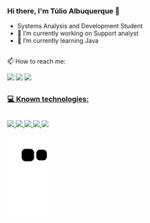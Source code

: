 ### Hi there, I'm Túlio Albuquerque 👋 

- Systems Analysis and Development Student 
- 🔭 I’m currently working on Support analyst
- 🌱 I’m currently learning Java




##

📫 How to reach me:
<div> 
  <a href="https://www.instagram.com/tulio.bastos2k/" target="_blank"><img src="https://img.shields.io/badge/-Instagram-%23E4405F?style=for-the-badge&logo=instagram&logoColor=white" target="_blank"></a>
  <a href = "mailto:bastostuliojrrt@gmail.com"><img src="https://img.shields.io/badge/-Gmail-%23333?style=for-the-badge&logo=gmail&logoColor=white" target="_blank"></a>
  <a href="https://www.linkedin.com/in/tulio-albuquerque-bastos/" target="_blank"><img src="https://img.shields.io/badge/-LinkedIn-%230077B5?style=for-the-badge&logo=linkedin&logoColor=white" target="_blank"></a> 

</div>

##

<div align="left">
  <a href="https://github.com/bastostuliojrrt">
<!--    <img height="180em" src="https://github-readme-stats.vercel.app/api?username=bastostuliojrrt&show_icons=true&theme=github_dark&include_all_commits=true&count_private=true"/> -->
<!--   <img height="180em" src="https://github-readme-stats.vercel.app/api/top-langs/?username=bastostuliojrrt&layout=compact&langs_count=7&theme=github_dark"/> -->
</div>

### 💻 Known technologies:
<div><br>
  <img width="40" src="https://cdn.jsdelivr.net/gh/devicons/devicon/icons/html5/html5-original.svg" />
  <img width="40" src="https://cdn.jsdelivr.net/gh/devicons/devicon/icons/css3/css3-original.svg" /> 
  <img width="40" src="https://cdn.jsdelivr.net/gh/devicons/devicon/icons/javascript/javascript-original.svg" />  
  <img width="40" src="https://cdn.icon-icons.com/icons2/2107/PNG/512/file_type_advpl_icon_130762.png" /> 
  <img width="40" src="https://cdn.jsdelivr.net/gh/devicons/devicon/icons/figma/figma-original.svg" />
</div>
  
   ![Snake animation](https://github.com/bastostuliojrrt/bastostuliojrrt/blob/output/github-contribution-grid-snake.svg)

</div>
